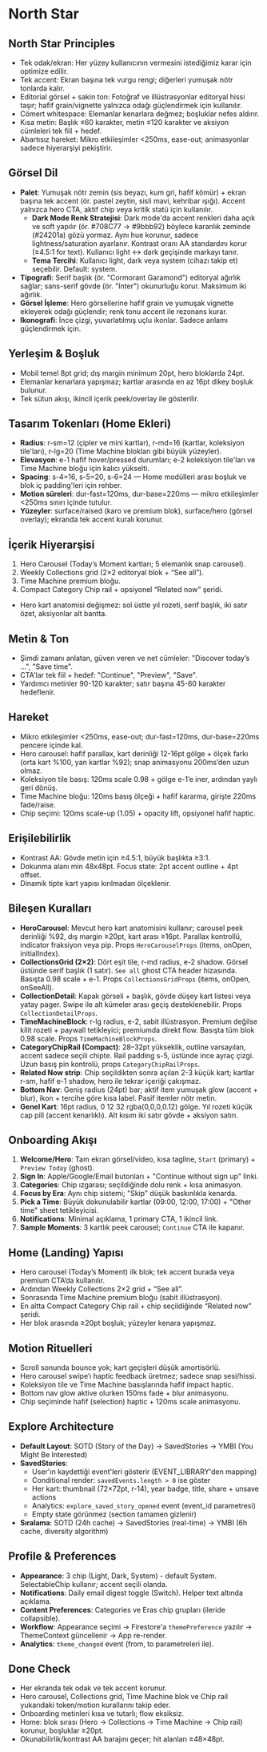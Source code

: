 # North Star

## North Star Principles
- Tek odak/ekran: Her yüzey kullanıcının vermesini istediğimiz karar için optimize edilir.
- Tek accent: Ekran başına tek vurgu rengi; diğerleri yumuşak nötr tonlarda kalır.
- Editorial görsel + sakin ton: Fotoğraf ve illüstrasyonlar editoryal hissi taşır; hafif grain/vignette yalnızca odağı güçlendirmek için kullanılır.
- Cömert whitespace: Elemanlar kenarlara değmez; boşluklar nefes aldırır.
- Kısa metin: Başlık ≤60 karakter, metin ≤120 karakter ve aksiyon cümleleri tek fiil + hedef.
- Abartısız hareket: Mikro etkileşimler <250ms, ease-out; animasyonlar sadece hiyerarşiyi pekiştirir.

## Görsel Dil
- **Palet**: Yumuşak nötr zemin (sis beyazı, kum gri, hafif kömür) + ekran başına tek accent (ör. pastel zeytin, sisli mavi, kehribar ışığı). Accent yalnızca hero CTA, aktif chip veya kritik statü için kullanılır.
  - **Dark Mode Renk Stratejisi**: Dark mode'da accent renkleri daha açık ve soft yapılır (ör. #708C77 → #9bbb92) böylece karanlık zeminde (#24201a) gözü yormaz. Aynı hue korunur, sadece lightness/saturation ayarlanır. Kontrast oranı AA standardını korur (≥4.5:1 for text). Kullanıcı light ↔ dark geçişinde markayı tanır.
  - **Tema Tercihi**: Kullanıcı light, dark veya system (cihazı takip et) seçebilir. Default: system.
- **Tipografi**: Serif başlık (ör. "Cormorant Garamond") editoryal ağırlık sağlar; sans-serif gövde (ör. "Inter") okunurluğu korur. Maksimum iki ağırlık.
- **Görsel İşleme**: Hero görsellerine hafif grain ve yumuşak vignette ekleyerek odağı güçlendir; renk tonu accent ile rezonans kurar.
- **Ikonografi**: İnce çizgi, yuvarlatılmış uçlu ikonlar. Sadece anlamı güçlendirmek için.

## Yerleşim & Boşluk
- Mobil temel 8pt grid; dış margin minimum 20pt, hero bloklarda 24pt.
- Elemanlar kenarlara yapışmaz; kartlar arasında en az 16pt dikey boşluk bulunur.
- Tek sütun akışı, ikincil içerik peek/overlay ile gösterilir.

## Tasarım Tokenları (Home Ekleri)
- **Radius**: r-sm=12 (çipler ve mini kartlar), r-md=16 (kartlar, koleksiyon tile'ları), r-lg=20 (Time Machine blokları gibi büyük yüzeyler).
- **Elevasyon**: e-1 hafif hover/pressed durumları; e-2 koleksiyon tile'ları ve Time Machine bloğu için kalıcı yükselti.
- **Spacing**: s-4=16, s-5=20, s-6=24 — Home modülleri arası boşluk ve blok iç padding'leri için rehber.
- **Motion süreleri**: dur-fast=120ms, dur-base=220ms — mikro etkileşimler <250ms sınırı içinde tutulur.
- **Yüzeyler**: surface/raised (karo ve premium blok), surface/hero (görsel overlay); ekranda tek accent kuralı korunur.

## İçerik Hiyerarşisi
1. Hero Carousel (Today’s Moment kartları; 5 elemanlık snap carousel).
2. Weekly Collections grid (2×2 editoryal blok + “See all”).
3. Time Machine premium bloğu.
4. Compact Category Chip rail + opsiyonel “Related now” şeridi.
- Hero kart anatomisi değişmez: sol üstte yıl rozeti, serif başlık, iki satır özet, aksiyonlar alt bantta.

## Metin & Ton
- Şimdi zamanı anlatan, güven veren ve net cümleler: "Discover today’s ...", "Save time".
- CTA'lar tek fiil + hedef: "Continue", "Preview", "Save".
- Yardımcı metinler 90-120 karakter; satır başına 45-60 karakter hedeflenir.

## Hareket
- Mikro etkileşimler <250ms, ease-out; dur-fast=120ms, dur-base=220ms pencere içinde kal.
- Hero carousel: hafif parallax, kart derinliği 12-16pt gölge + ölçek farkı (orta kart %100, yan kartlar %92); snap animasyonu 200ms’den uzun olmaz.
- Koleksiyon tile basış: 120ms scale 0.98 + gölge e-1’e iner, ardından yaylı geri dönüş.
- Time Machine bloğu: 120ms basış ölçeği + hafif kararma, girişte 220ms fade/raise.
- Chip seçimi: 120ms scale-up (1.05) + opacity lift, opsiyonel hafif haptic.

## Erişilebilirlik
- Kontrast AA: Gövde metin için ≥4.5:1, büyük başlıkta ≥3:1.
- Dokunma alanı min 48x48pt. Focus state: 2pt accent outline + 4pt offset.
- Dinamik tipte kart yapısı kırılmadan ölçeklenir.

## Bileşen Kuralları
- **HeroCarousel**: Mevcut hero kart anatomisini kullanır; carousel peek derinliği %92, dış margin ≥20pt, kart arası ≥16pt. Parallax kontrollü, indicator fraksiyon veya pip. Props `HeroCarouselProps` (items, onOpen, initialIndex).
- **CollectionsGrid (2×2)**: Dört eşit tile, r-md radius, e-2 shadow. Görsel üstünde serif başlık (1 satır). `See all` ghost CTA header hizasında. Basışta 0.98 scale + e-1. Props `CollectionsGridProps` (items, onOpen, onSeeAll).
- **CollectionDetail**: Kapak görseli + başlık, gövde düşey kart listesi veya yatay pager. Swipe ile alt kümeler arası geçiş desteklenebilir. Props `CollectionDetailProps`.
- **TimeMachineBlock**: r-lg radius, e-2, sabit illüstrasyon. Premium değilse kilit rozeti + paywall tetikleyici; premiumda direkt flow. Basışta tüm blok 0.98 scale. Props `TimeMachineBlockProps`.
- **CategoryChipRail (Compact)**: 28–32pt yükseklik, outline varsayılan, accent sadece seçili chipte. Rail padding s-5, üstünde ince ayraç çizgi. Uzun basış pin kontrolü, props `CategoryChipRailProps`.
- **Related Now strip**: Chip seçildikten sonra açılan 2-3 küçük kart; kartlar r-sm, hafif e-1 shadow, hero ile tekrar içeriği çakışmaz.
- **Bottom Nav**: Geniş radius (24pt) bar; aktif item yumuşak glow (accent + blur), ikon + tercihe göre kısa label. Pasif itemler nötr metin.
- **Genel Kart**: 16pt radius, 0 12 32 rgba(0,0,0,0.12) gölge. Yıl rozeti küçük cap pill (accent kenarlıklı). Alt kısım iki satır gövde + aksiyon satırı.

## Onboarding Akışı
1. **Welcome/Hero**: Tam ekran görsel/video, kısa tagline, `Start` (primary) + `Preview Today` (ghost).
2. **Sign In**: Apple/Google/Email butonları + "Continue without sign up" linki.
3. **Categories**: Chip ızgarası; seçildiğinde dolu renk + kısa animasyon.
4. **Focus by Era**: Aynı chip sistemi; "Skip" düşük baskınlıkla kenarda.
5. **Pick a Time**: Büyük dokunulabilir kartlar (09:00, 12:00, 17:00) + "Other time" sheet tetikleyicisi.
6. **Notifications**: Minimal açıklama, 1 primary CTA, 1 ikincil link.
7. **Sample Moments**: 3 kartlık peek carousel; `Continue` CTA ile kapanır.

## Home (Landing) Yapısı
- Hero carousel (Today’s Moment) ilk blok; tek accent burada veya premium CTA’da kullanılır.
- Ardından Weekly Collections 2×2 grid + “See all”.
- Sonrasında Time Machine premium bloğu (sabit illüstrasyon).
- En altta Compact Category Chip rail + chip seçildiğinde “Related now” şeridi.
- Her blok arasında ≥20pt boşluk; yüzeyler kenara yapışmaz.

## Motion Rituelleri
- Scroll sonunda bounce yok; kart geçişleri düşük amortisörlü.
- Hero carousel swipe’ı haptic feedback üretmez; sadece snap sesi/hissi.
- Koleksiyon tile ve Time Machine basışlarında hafif impact haptic.
- Bottom nav glow aktive olurken 150ms fade + blur animasyonu.
- Chip seçiminde hafif (selection) haptic + 120ms scale animasyonu.

## Explore Architecture
- **Default Layout**: SOTD (Story of the Day) → SavedStories → YMBI (You Might Be Interested)
- **SavedStories**:
  - User'ın kaydettiği event'leri gösterir (EVENT_LIBRARY'den mapping)
  - Conditional render: `savedEvents.length > 0` ise göster
  - Her kart: thumbnail (72×72pt, r-14), year badge, title, share + unsave actions
  - Analytics: `explore_saved_story_opened` event (event_id parametresi)
  - Empty state görünmez (section tamamen gizlenir)
- **Sıralama**: SOTD (24h cache) → SavedStories (real-time) → YMBI (6h cache, diversity algorithm)

## Profile & Preferences
- **Appearance**: 3 chip (Light, Dark, System) - default System. SelectableChip kullanır; accent seçili olanda.
- **Notifications**: Daily email digest toggle (Switch). Helper text altında açıklama.
- **Content Preferences**: Categories ve Eras chip grupları (ileride collapsible).
- **Workflow**: Appearance seçimi → Firestore'a `themePreference` yazılır → ThemeContext güncellenir → App re-render.
- **Analytics**: `theme_changed` event (from, to parametreleri ile).

## Done Check
- Her ekranda tek odak ve tek accent korunur.
- Hero carousel, Collections grid, Time Machine blok ve Chip rail yukarıdaki token/motion kurallarını takip eder.
- Onboarding metinleri kısa ve tutarlı; flow eksiksiz.
- Home: blok sırası (Hero → Collections → Time Machine → Chip rail) korunur, boşluklar ≥20pt.
- Okunabilirlik/kontrast AA barajını geçer; hit alanları ≥48×48pt.
